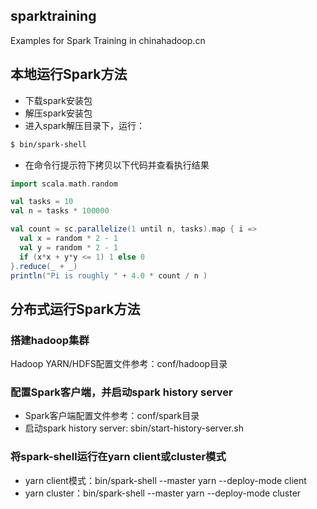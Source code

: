 ## sparktraining
Examples for Spark Training in chinahadoop.cn


## 本地运行Spark方法
  - 下载spark安装包
  - 解压spark安装包
  - 进入spark解压目录下，运行：
  ```bash
  $ bin/spark-shell
  ```
  - 在命令行提示符下拷贝以下代码并查看执行结果
  ```scala
  import scala.math.random

  val tasks = 10
  val n = tasks * 100000

  val count = sc.parallelize(1 until n, tasks).map { i =>
    val x = random * 2 - 1
    val y = random * 2 - 1
    if (x*x + y*y <= 1) 1 else 0
  }.reduce(_ + _)
  println("Pi is roughly " + 4.0 * count / n )
  ```
## 分布式运行Spark方法
  ### 搭建hadoop集群
  Hadoop YARN/HDFS配置文件参考：conf/hadoop目录

  ### 配置Spark客户端，并启动spark history server
  - Spark客户端配置文件参考：conf/spark目录
  - 启动spark history server: sbin/start-history-server.sh

  ### 将spark-shell运行在yarn client或cluster模式
  - yarn client模式：bin/spark-shell --master yarn --deploy-mode client
  - yarn cluster：bin/spark-shell --master yarn --deploy-mode cluster
